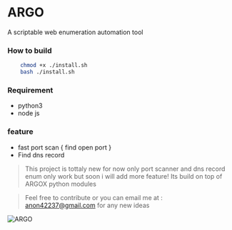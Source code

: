 # ARGO
A scriptable web enumeration automation tool

### How to build
```bash
    chmod +x ./install.sh
    bash ./install.sh
```

### Requirement

* python3
* node js

### feature
* fast port scan { find open port }
* Find dns record

> This project is tottaly new for now only port scanner and dns record enum only work but soon i will add more feature! Its build on top of ARGOX python modules   <br>

> Feel free to contribute or you can email me at : anon42237@gmail.com for any new ideas

![ARGO](https://github.com/ScRiPt1337/ARGO/raw/master/Screenshot%20at%202020-08-19%2023-50-31.png)



